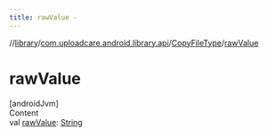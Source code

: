 ```yaml
---
title: rawValue -
---
```

//[library](../../index.md)/[com.uploadcare.android.library.api](../index.md)/[CopyFileType](index.md)/[rawValue](raw-value.md)



# rawValue  
[androidJvm]  
Content  
val [rawValue](raw-value.md): [String](https://kotlinlang.org/api/latest/jvm/stdlib/kotlin/-string/index.html)  



